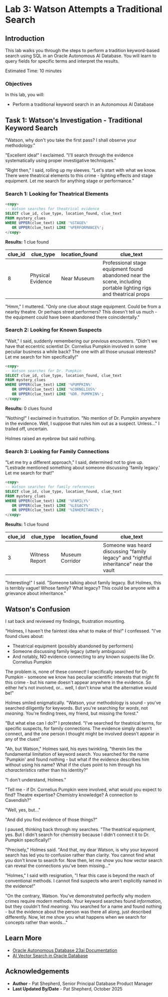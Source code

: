 # Lab 3: Watson Attempts a Traditional Search

## Introduction

This lab walks you through the steps to perform a tradition keyword-based search using SQL in an Oracle Autonomous AI Database. You will learn to query fields for specific terms and interpret the results.

Estimated Time: 10 minutes

### Objectives

In this lab, you will:
* Perform a traditional keyword search in an Autonomous AI Database

## Task 1: Watson's Investigation - Traditional Keyword Search

"Watson, why don't you take the first pass? I shall observe your methodology."

"Excellent idea!" I exclaimed. "I'll search through the evidence systematically using proper investigative techniques."

"Right then," I said, rolling up my sleeves. "Let's start with what we know. There were theatrical elements to this crime - lighting effects and stage equipment. Let me search for anything stage or performance."

### Search 1: Looking for Theatrical Elements

```sql
<copy>
-- Watson searches for theatrical evidence
SELECT clue_id, clue_type, location_found, clue_text
FROM mystery_clues
WHERE UPPER(clue_text) LIKE '%STAGE%'
   OR UPPER(clue_text) LIKE '%PERFORMANCE%';
</copy>
```

**Results:** 1 clue found

| clue_id | clue_type | location_found | clue_text |
|---------|-----------|----------------|-----------|
| 8 | Physical Evidence | Near Museum | Professional stage equipment found abandoned near the scene, including portable lighting rigs and theatrical props |

"Hmm," I muttered. "Only one clue about stage equipment. Could be from a nearby theatre. Or perhaps street performers? This doesn't tell us much - the equipment could have been abandoned there coincidentally."

### Search 2: Looking for Known Suspects

"Wait," I said, suddenly remembering our previous encounters. "Didn't we have that eccentric scientist Dr. Cornelius Pumpkin involved in some peculiar business a while back? The one with all those unusual interests? Let me search for him specifically!"

```sql
<copy>
-- Watson searches for Dr. Pumpkin
SELECT clue_id, clue_type, location_found, clue_text
FROM mystery_clues
WHERE UPPER(clue_text) LIKE '%PUMPKIN%'
   OR UPPER(clue_text) LIKE '%CORNELIUS%'
   OR UPPER(clue_text) LIKE '%DR. PUMPKIN%';
</copy>
```

**Results:** 0 clues found

"Nothing!" I exclaimed in frustration. "No mention of Dr. Pumpkin anywhere in the evidence. Well, I suppose that rules him out as a suspect. Unless..." I trailed off, uncertain.

Holmes raised an eyebrow but said nothing.

### Search 3: Looking for Family Connections

"Let me try a different approach," I said, determined not to give up. "Lestrade mentioned something about someone discussing 'family legacy.' Let me search for that!"

```sql
<copy>
-- Watson searches for family references
SELECT clue_id, clue_type, location_found, clue_text
FROM mystery_clues
WHERE UPPER(clue_text) LIKE '%FAMILY%'
   OR UPPER(clue_text) LIKE '%LEGACY%'
   OR UPPER(clue_text) LIKE '%INHERITANCE%';
</copy>
```

**Results:** 1 clue found

| clue_id | clue_type | location_found | clue_text |
|---------|-----------|----------------|-----------|
| 3 | Witness Report | Museum Corridor | Someone was heard discussing "family legacy" and "rightful inheritance" near the vault |

"Interesting!" I said. "Someone talking about family legacy. But Holmes, this is terribly vague! Whose family? What legacy? This could be anyone with a grievance about inheritance."


## Watson's Confusion

I sat back and reviewed my findings, frustration mounting.

"Holmes, I haven't the faintest idea what to make of this!" I confessed. "I've found clues about:
- Theatrical equipment (possibly abandoned by performers)
- Someone discussing family legacy (utterly ambiguous)
- And notably, NO evidence connecting to any known suspects like Dr. Cornelius Pumpkin

The problem is, none of these connect! I specifically searched for Dr. Pumpkin - someone we know has peculiar scientific interests that might fit this crime - but his name doesn't appear anywhere in the evidence. So either he's not involved, or... well, I don't know what the alternative would be!"

Holmes smiled enigmatically. "Watson, your methodology is sound - you've searched diligently for keywords. But you're searching for *words*, not *meaning*. You're finding trees, my friend, but missing the forest."

"But what else can I do?" I protested. "I've searched for theatrical terms, for specific suspects, for family connections. The evidence simply doesn't connect, and the one person I thought might be involved doesn't appear in any of the clues!"

"Ah, but Watson," Holmes said, his eyes twinkling, "therein lies the fundamental limitation of keyword search. You searched for the name 'Pumpkin' and found nothing - but what if the evidence describes him without using his name? What if the clues point to him through his *characteristics* rather than his identity?"

"I don't understand, Holmes."

"Tell me - if Dr. Cornelius Pumpkin were involved, what would you expect to find? Theatre expertise? Chemistry knowledge? A connection to Cavendish?"

"Well, yes, but..."

"And did you find evidence of those things?"

I paused, thinking back through my searches. "The theatrical equipment, yes. But I didn't search for chemistry because I didn't connect it to Dr. Pumpkin specifically!"

"Precisely," Holmes said. "And that, my dear Watson, is why your keyword search has led you to confusion rather than clarity. You cannot find what you don't know to search for. Now then, let me show you how vector search can reveal the connections you've been missing..."

"Holmes," I said with resignation, "I fear this case is beyond the reach of conventional methods. I cannot find suspects who aren't explicitly named in the evidence!"

"On the contrary, Watson. You've demonstrated perfectly why modern crimes require modern methods. Your keyword searches found *information*, but they couldn't find *meaning*. You searched for a name and found nothing - but the evidence about the person was there all along, just described differently. Now, let me show you what happens when we search for concepts rather than words..."

## Learn More

* [Oracle Autonomous Database 23ai Documentation](https://docs.oracle.com/en/cloud/paas/autonomous-database/index.html)
* [AI Vector Search in Oracle Database](https://docs.oracle.com/en/database/oracle/oracle-database/23/vecse/)

## Acknowledgements
* **Author** - Pat Shepherd, Senior Principal Database Product Manager
* **Last Updated By/Date** - Pat Shepherd, October 2025